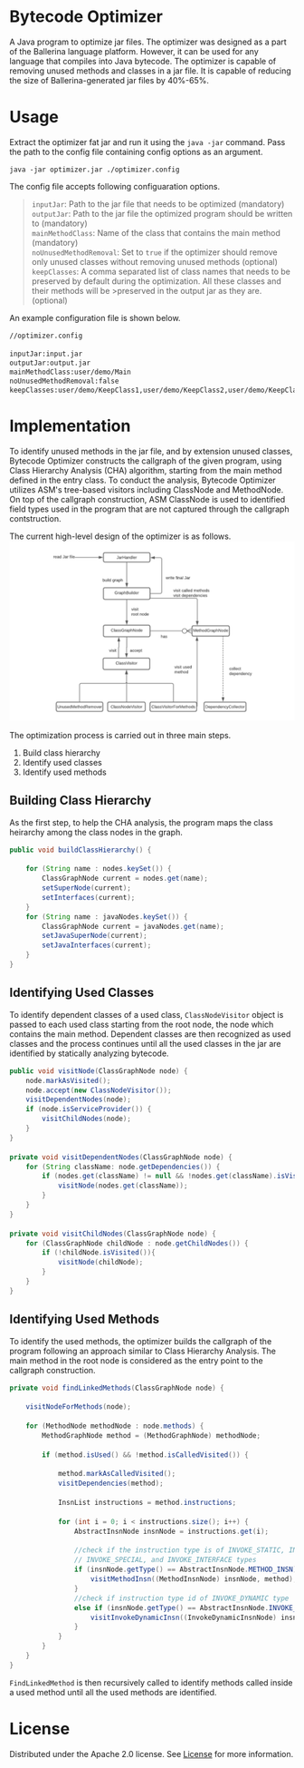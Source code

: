 # Bytecode Optimizer
A Java program to optimize jar files. The optimizer was designed as a part of the Ballerina language platform. However, it can be used for any language that compiles into Java bytecode. The optimizer is capable of removing unused methods and classes in a jar file. It is capable of reducing the size of Ballerina-generated jar files by 40%-65%.

# Usage
Extract the optimizer fat jar and run it using the `java -jar` command. Pass the path to the config file containing config options as an argument. 
```
java -jar optimizer.jar ./optimizer.config
```
The config file accepts following configuaration options. 

>
>`inputJar`: Path to the jar file that needs to be optimized (mandatory)   
>`outputJar`: Path to the jar file the optimized program should be written to (mandatory)   
>`mainMethodClass`: Name of the class that contains the main method (mandatory)     
>`noUnusedMethodRemoval`: Set to `true` if the optimizer should remove only unused classes without removing unused methods (optional)   
>`keepClasses`: A comma separated list of class names that needs to be preserved by default during the optimization. All these classes and their methods will be >preserved in the output jar as they are. (optional)    
>

An example configuration file is shown below. 

```
//optimizer.config

inputJar:input.jar
outputJar:output.jar
mainMethodClass:user/demo/Main
noUnusedMethodRemoval:false
keepClasses:user/demo/KeepClass1,user/demo/KeepClass2,user/demo/KeepClass3

```

# Implementation
To identify unused methods in the jar file, and by extension unused classes, Bytecode Optimizer constructs the callgraph of the given program, using Class Hierarchy Analysis (CHA) algorithm, starting from the main method defined in the entry class. To conduct the analysis, Bytecode Optimizer utilizes ASM's tree-based visitors including ClassNode and MethodNode. On top of the callgraph construction, ASM ClassNode is used to identified field types used in the program that are not captured through the callgraph contstruction. 

The current high-level design of the optimizer is as follows. 
![design](/design.png)

The optimization process is carried out in three main steps. 
1. Build class hierarchy
2. Identify used classes
3. Identify used methods 


## Building Class Hierarchy

As the first step, to help the CHA analysis, the program maps the class heirarchy among the class nodes in the graph. 

```Java
public void buildClassHierarchy() {

    for (String name : nodes.keySet()) {
        ClassGraphNode current = nodes.get(name);
        setSuperNode(current);
        setInterfaces(current);
    }
    for (String name : javaNodes.keySet()) {
        ClassGraphNode current = javaNodes.get(name);
        setJavaSuperNode(current);
        setJavaInterfaces(current);
    }
}
```

## Identifying Used Classes

To identify dependent classes of a used class, `ClassNodeVisitor` object is passed to each used class starting from the root node, the node which contains the main method. Dependent classes are then recognized as used classes and the process continues until all the used classes in the jar are identified by statically analyzing bytecode. 

```java
public void visitNode(ClassGraphNode node) {
    node.markAsVisited();
    node.accept(new ClassNodeVisitor());
    visitDependentNodes(node);
    if (node.isServiceProvider()) {
        visitChildNodes(node);
    }
}

private void visitDependentNodes(ClassGraphNode node) {
    for (String className: node.getDependencies()) {
        if (nodes.get(className) != null && !nodes.get(className).isVisited()) {
            visitNode(nodes.get(className));
        }
    }
}

private void visitChildNodes(ClassGraphNode node) {
    for (ClassGraphNode childNode : node.getChildNodes()) {
        if (!childNode.isVisited()){
            visitNode(childNode);
        }
    }
}
```

## Identifying Used Methods
To identify the used methods, the optimizer builds the callgraph of the program following an approach similar to Class Hierarchy Analysis. The main method in the root node is considered as the entry point to the callgraph construction. 

```java
private void findLinkedMethods(ClassGraphNode node) {

    visitNodeForMethods(node);

    for (MethodNode methodNode : node.methods) {
        MethodGraphNode method = (MethodGraphNode) methodNode;

        if (method.isUsed() && !method.isCalledVisited()) {

            method.markAsCalledVisited();
            visitDependencies(method);

            InsnList instructions = method.instructions;

            for (int i = 0; i < instructions.size(); i++) {
                AbstractInsnNode insnNode = instructions.get(i);

                //check if the instruction type is of INVOKE_STATIC, INVOKE_VIRTUAL,
                // INVOKE_SPECIAL, and INVOKE_INTERFACE types
                if (insnNode.getType() == AbstractInsnNode.METHOD_INSN) {
                    visitMethodInsn((MethodInsnNode) insnNode, method);
                }
                //check if instruction type id of INVOKE_DYNAMIC type
                else if (insnNode.getType() == AbstractInsnNode.INVOKE_DYNAMIC_INSN) {
                    visitInvokeDynamicInsn((InvokeDynamicInsnNode) insnNode, method);
                }
            }
        }
    }
}
```
`FindLinkedMethod` is then recursively called to identify methods called inside a used method until all the used methods are identified. 

# License

Distributed under the Apache 2.0 license. See [License](https://github.com/anjaleeps/BytecodeOptimizer/blob/main/LICENSE) for more information.
